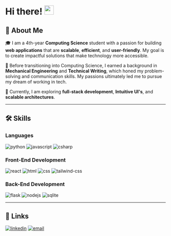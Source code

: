 # Hi there! <img src="https://media.giphy.com/media/hvRJCLFzcasrR4ia7z/giphy.gif" width="29px" height="29px">

## 🚀 About Me

🎓 I am a 4th-year **Computing Science** student with a passion for building **web applications** that are **scalable**, **efficient**, and **user-friendly**. My goal is to create impactful solutions that make technology more accessible.

🔧 Before transitioning into Computing Science, I earned a background in **Mechanical Engineering** and **Technical Writing**, which honed my problem-solving and communication skills. My passions ultimately led me to pursue my dream of working in tech.

🌱 Currently, I am exploring **full-stack development**, **Intuitive UI's**, and **scalable architectures**. 

---

## 🛠️ Skills

### Languages

![python](https://img.shields.io/badge/Python-3776AB?style=for-the-badge&logo=python&logoColor=white)
![javascript](https://img.shields.io/badge/JavaScript-323330?style=for-the-badge&logo=javascript&logoColor=F7DF1E)
![csharp](https://img.shields.io/badge/C%23-239120?style=for-the-badge&logo=csharp&logoColor=white)

### Front-End Development

![react](https://img.shields.io/badge/React-20232A?style=for-the-badge&logo=react&logoColor=61DAFB)
![html](https://img.shields.io/badge/HTML5-E34F26?style=for-the-badge&logo=html5&logoColor=white)
![css](https://img.shields.io/badge/CSS3-1572B6?style=for-the-badge&logo=css3&logoColor=white)
![tailwind-css](https://img.shields.io/badge/Tailwind_CSS-06B6D4?style=for-the-badge&logo=tailwind-css&logoColor=white)

### Back-End Development

![flask](https://img.shields.io/badge/Flask-000000?style=for-the-badge&logo=flask&logoColor=white)
![nodejs](https://img.shields.io/badge/Node.js-339933?style=for-the-badge&logo=node.js&logoColor=white)
![sqlite](https://img.shields.io/badge/SQLite-003B57?style=for-the-badge&logo=sqlite&logoColor=white)

---

## 🔗 Links

[![linkedin](https://img.shields.io/badge/LinkedIn-0077B5?style=for-the-badge&logo=linkedin&logoColor=white)](https://www.linkedin.com/in/sal-mourad)
[![email](https://img.shields.io/badge/Email-D14836?style=for-the-badge&logo=gmail&logoColor=white)](mailto:sal.mourad@gmail.com)
